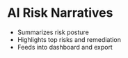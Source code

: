 ﻿# AI Risk Narratives
- Summarizes risk posture
- Highlights top risks and remediation
- Feeds into dashboard and export
